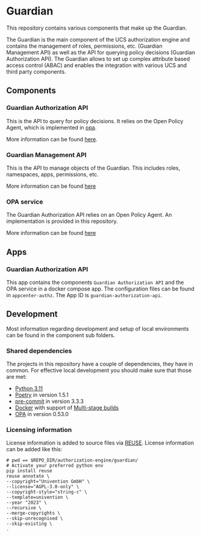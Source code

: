 <!--
Copyright (C) 2023 Univention GmbH

SPDX-License-Identifier: AGPL-3.0-only
-->

# Guardian

This repository contains various components that make up the Guardian.

The Guardian is the main component of the UCS authorization engine and
contains the management of roles, permissions, etc. (Guardian Management API) as well as the API for
querying policy decisions (Guardian Authorization API). The Guardian allows to set up complex attribute based
access control (ABAC) and enables the integration with various UCS and third party components.

## Components

### Guardian Authorization API

This is the API to query for policy decisions. It relies on the Open Policy Agent, which is
implemented in [opa](opa/README.md).

More information can be found [here](authorization-api/README.md).

### Guardian Management API

This is the API to manage objects of the Guardian. This includes roles, namespaces, apps, permissions, etc.

More information can be found [here](management-api/README.md)

### OPA service

The Guardian Authorization API relies on an Open Policy Agent. An implementation is provided in this repository.

More information can be found [here](opa/README.md)

## Apps

### Guardian Authorization API

This app contains the components `Guardian Authorization API` and the OPA service in a docker compose app.
The configuration files can be found in `appcenter-authz`. The App ID is `guardian-authorization-api`.

## Development

Most information regarding development and setup of local environments can be found in the component sub folders.

### Shared dependencies

The projects in this repository have a couple of dependencies, they have in common. For effective local development
you should make sure that those are met:

- [Python 3.11](https://www.python.org/downloads/release/python-3114/)
- [Poetry](https://python-poetry.org/) in version 1.5.1
- [pre-commit](https://pre-commit.com/) in version 3.3.3
- [Docker](https://www.docker.com/) with support of [Multi-stage builds](https://docs.docker.com/build/building/multi-stage/)
- [OPA](https://www.openpolicyagent.org/) in version 0.53.0

### Licensing information

License information is added to source files via [REUSE](https://reuse.software/). License information can be added
like this:

```shell
# pwd == $REPO_DIR/authorization-engine/guardian/
# Activate your preferred python env
pip install reuse
reuse annotate \
--copyright="Univention GmbH" \
--license="AGPL-3.0-only" \
--copyright-style="string-c" \
--template=univention \
--year "2023" \
--recursive \
--merge-copyrights \
--skip-unrecognised \
--skip-existing \
.
```
